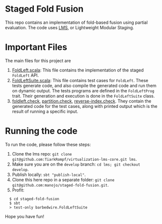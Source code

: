 Staged Fold Fusion
==================

This repo contains an implementation of fold-based fusion using partial evaluation.
The code uses [LMS](http://scala-lms.github.io), or Lightweight
Modular Staging.

Important Files
===============

The main files for this project are

  1. [FoldLeft.scala](https://github.com/manojo/staged-fold-fusion/blob/master/src/main/scala/barbedwire/FoldLeft.scala):
  This file contains the implementation of the staged `FoldLeft` API.
  2. [FoldLeftSuite.scala](https://github.com/manojo/staged-fold-fusion/blob/master/src/test/scala/barbedwire/FoldLeftSuite.scala):
  This file contains test cases for `FoldLeft`. These tests generate code, and also
  compile the generated code and run them on dynamic output. The tests programs
  are defined in the `FoldLeftProg` trait.
  Their generation and execution is done in the `FoldLeftSuite` class.
  3. [foldleft.check](https://github.com/manojo/staged-fold-fusion/blob/master/test-out/foldleft.check),
  [partition.check](https://github.com/manojo/staged-fold-fusion/blob/master/test-out/partition.check),
  [reverse-index.check](https://github.com/manojo/staged-fold-fusion/blob/master/test-out/reverse-index.check).
  They contain the generated code for the test cases, along with printed output
  which is the result of running a specific input.

Running the code
================
To run the code, please follow these steps:

  1. Clone the lms repo: `git clone git@github.com:TiarkRompf/virtualization-lms-core.git lms`.
  2. Make sure you are on the `develop` branch: `cd lms; git checkout develop`.
  3. Publish locally: `sbt "publish-local"`.
  4. Clone this here repo in a separate folder: `git clone git@github.com:manojo/staged-fold-fusion.git`.
  5. Profit:
  ```
    $ cd staged-fold-fusion
    $ sbt
    > test-only barbedwire.FoldLeftSuite
  ```

Hope you have fun!
